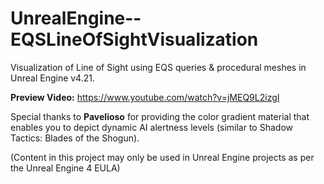# UnrealEngine--EQSLineOfSightVisualization
Visualization of Line of Sight using EQS queries &amp; procedural meshes in Unreal Engine v4.21. 

**Preview Video:** https://www.youtube.com/watch?v=jMEQ9L2izgI

Special thanks to **Pavelioso** for providing the color gradient material that enables you to depict dynamic AI alertness levels (similar to Shadow Tactics: Blades of the Shogun).

(Content in this project may only be used in Unreal Engine projects as per the Unreal Engine 4 EULA)
